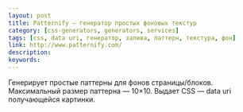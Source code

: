 ```yaml
---
layout: post
title: Patternify — генератор простых фоновых текстур
category: [css-generators, generators, services]
tags: [css, data uri, генератор, залива, паттерн, текстура, фон]
link: http://www.patternify.com/
description:
keywords:
---
```


<p>Генерирует простые паттерны для фонов страницы/блоков. Максимальный размер паттерна — 10×10. Выдает CSS — data uri получающейся картинки.</p>
